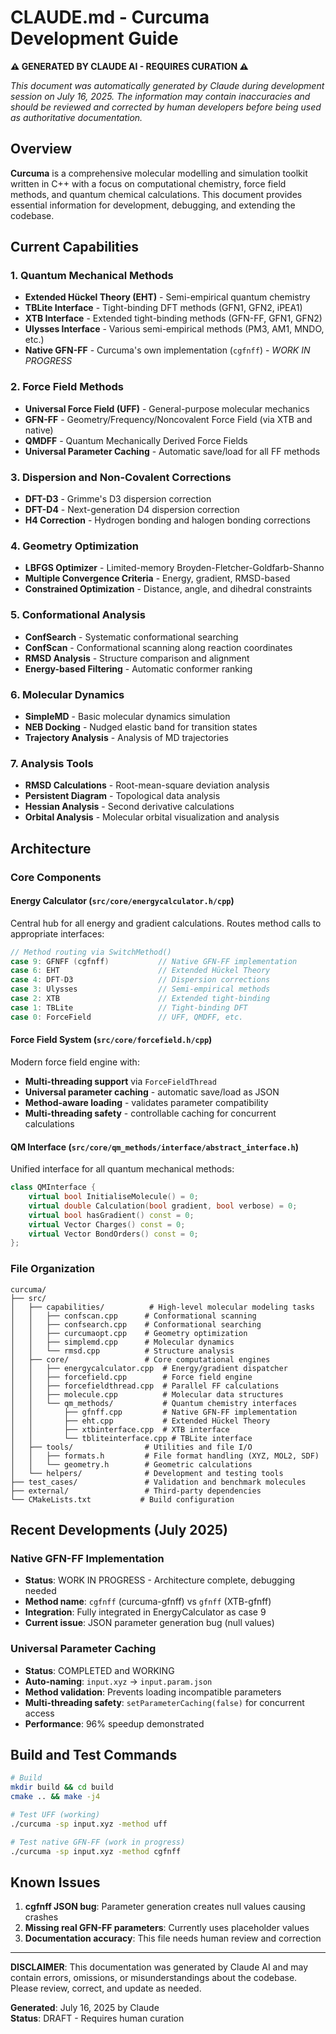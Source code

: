 # CLAUDE.md - Curcuma Development Guide

**⚠️ GENERATED BY CLAUDE AI - REQUIRES CURATION ⚠️**

*This document was automatically generated by Claude during development session on July 16, 2025. The information may contain inaccuracies and should be reviewed and corrected by human developers before being used as authoritative documentation.*

## Overview

**Curcuma** is a comprehensive molecular modelling and simulation toolkit written in C++ with a focus on computational chemistry, force field methods, and quantum chemical calculations. This document provides essential information for development, debugging, and extending the codebase.

## Current Capabilities

### 1. Quantum Mechanical Methods
- **Extended Hückel Theory (EHT)** - Semi-empirical quantum chemistry
- **TBLite Interface** - Tight-binding DFT methods (GFN1, GFN2, iPEA1)
- **XTB Interface** - Extended tight-binding methods (GFN-FF, GFN1, GFN2)
- **Ulysses Interface** - Various semi-empirical methods (PM3, AM1, MNDO, etc.)
- **Native GFN-FF** - Curcuma's own implementation (`cgfnff`) - *WORK IN PROGRESS*

### 2. Force Field Methods
- **Universal Force Field (UFF)** - General-purpose molecular mechanics
- **GFN-FF** - Geometry/Frequency/Noncovalent Force Field (via XTB and native)
- **QMDFF** - Quantum Mechanically Derived Force Fields
- **Universal Parameter Caching** - Automatic save/load for all FF methods

### 3. Dispersion and Non-Covalent Corrections
- **DFT-D3** - Grimme's D3 dispersion correction
- **DFT-D4** - Next-generation D4 dispersion correction  
- **H4 Correction** - Hydrogen bonding and halogen bonding corrections

### 4. Geometry Optimization
- **LBFGS Optimizer** - Limited-memory Broyden-Fletcher-Goldfarb-Shanno
- **Multiple Convergence Criteria** - Energy, gradient, RMSD-based
- **Constrained Optimization** - Distance, angle, and dihedral constraints

### 5. Conformational Analysis
- **ConfSearch** - Systematic conformational searching
- **ConfScan** - Conformational scanning along reaction coordinates
- **RMSD Analysis** - Structure comparison and alignment
- **Energy-based Filtering** - Automatic conformer ranking

### 6. Molecular Dynamics
- **SimpleMD** - Basic molecular dynamics simulation
- **NEB Docking** - Nudged elastic band for transition states
- **Trajectory Analysis** - Analysis of MD trajectories

### 7. Analysis Tools
- **RMSD Calculations** - Root-mean-square deviation analysis
- **Persistent Diagram** - Topological data analysis
- **Hessian Analysis** - Second derivative calculations
- **Orbital Analysis** - Molecular orbital visualization and analysis

## Architecture

### Core Components

#### Energy Calculator (`src/core/energycalculator.h/cpp`)
Central hub for all energy and gradient calculations. Routes method calls to appropriate interfaces:

```cpp
// Method routing via SwitchMethod()
case 9: GFNFF (cgfnff)           // Native GFN-FF implementation
case 6: EHT                      // Extended Hückel Theory  
case 4: DFT-D3                   // Dispersion corrections
case 3: Ulysses                  // Semi-empirical methods
case 2: XTB                      // Extended tight-binding
case 1: TBLite                   // Tight-binding DFT
case 0: ForceField               // UFF, QMDFF, etc.
```

#### Force Field System (`src/core/forcefield.h/cpp`)
Modern force field engine with:
- **Multi-threading support** via `ForceFieldThread`
- **Universal parameter caching** - automatic save/load as JSON
- **Method-aware loading** - validates parameter compatibility
- **Multi-threading safety** - controllable caching for concurrent calculations

#### QM Interface (`src/core/qm_methods/interface/abstract_interface.h`)
Unified interface for all quantum mechanical methods:
```cpp
class QMInterface {
    virtual bool InitialiseMolecule() = 0;
    virtual double Calculation(bool gradient, bool verbose) = 0;
    virtual bool hasGradient() const = 0;
    virtual Vector Charges() const = 0;
    virtual Vector BondOrders() const = 0;
};
```

### File Organization

```
curcuma/
├── src/
│   ├── capabilities/          # High-level molecular modeling tasks
│   │   ├── confscan.cpp      # Conformational scanning
│   │   ├── confsearch.cpp    # Conformational searching  
│   │   ├── curcumaopt.cpp    # Geometry optimization
│   │   ├── simplemd.cpp      # Molecular dynamics
│   │   └── rmsd.cpp          # Structure analysis
│   ├── core/                 # Core computational engines
│   │   ├── energycalculator.cpp  # Energy/gradient dispatcher
│   │   ├── forcefield.cpp        # Force field engine
│   │   ├── forcefieldthread.cpp  # Parallel FF calculations
│   │   ├── molecule.cpp          # Molecular data structures
│   │   └── qm_methods/           # Quantum chemistry interfaces
│   │       ├── gfnff.cpp         # Native GFN-FF implementation
│   │       ├── eht.cpp           # Extended Hückel Theory
│   │       ├── xtbinterface.cpp  # XTB interface
│   │       └── tbliteinterface.cpp # TBLite interface
│   ├── tools/                # Utilities and file I/O
│   │   ├── formats.h         # File format handling (XYZ, MOL2, SDF)
│   │   └── geometry.h        # Geometric calculations
│   └── helpers/              # Development and testing tools
├── test_cases/               # Validation and benchmark molecules
├── external/                 # Third-party dependencies
└── CMakeLists.txt           # Build configuration
```

## Recent Developments (July 2025)

### Native GFN-FF Implementation
- **Status**: WORK IN PROGRESS - Architecture complete, debugging needed
- **Method name**: `cgfnff` (curcuma-gfnff) vs `gfnff` (XTB-gfnff)
- **Integration**: Fully integrated in EnergyCalculator as case 9
- **Current issue**: JSON parameter generation bug (null values)

### Universal Parameter Caching 
- **Status**: COMPLETED and WORKING
- **Auto-naming**: `input.xyz` → `input.param.json`
- **Method validation**: Prevents loading incompatible parameters
- **Multi-threading safety**: `setParameterCaching(false)` for concurrent access
- **Performance**: 96% speedup demonstrated

## Build and Test Commands

```bash
# Build
mkdir build && cd build
cmake .. && make -j4

# Test UFF (working)
./curcuma -sp input.xyz -method uff

# Test native GFN-FF (work in progress)  
./curcuma -sp input.xyz -method cgfnff
```

## Known Issues

1. **cgfnff JSON bug**: Parameter generation creates null values causing crashes
2. **Missing real GFN-FF parameters**: Currently uses placeholder values
3. **Documentation accuracy**: This file needs human review and correction

---

**DISCLAIMER**: This documentation was generated by Claude AI and may contain errors, omissions, or misunderstandings about the codebase. Please review, correct, and update as needed.

**Generated**: July 16, 2025 by Claude  
**Status**: DRAFT - Requires human curation